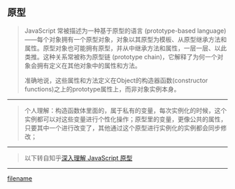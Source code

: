 ## 原型

> JavaScript 常被描述为一种基于原型的语言 (prototype-based language)——每个对象拥有一个原型对象，对象以其原型为模板、从原型继承方法和属性。原型对象也可能拥有原型，并从中继承方法和属性，一层一层、以此类推。这种关系常被称为原型链 (prototype chain)，它解释了为何一个对象会拥有定义在其他对象中的属性和方法。
>
> 准确地说，这些属性和方法定义在Object的构造器函数(constructor functions)之上的prototype属性上，而非对象实例本身。

---

> 个人理解：构造函数体里面的，属于私有的变量，每次实例化的时候，这个实例都可以对这些变量进行个性化操作；原型里的变量，更像公共的属性，只要其中一个进行改变了，其他通过这个原型进行实例化的实例都会同步修改；

---

> 以下转自知乎[深入理解 JavaScript 原型](https://zhuanlan.zhihu.com/p/87667349)

---

[filename](./object-prototype.md ':include')
